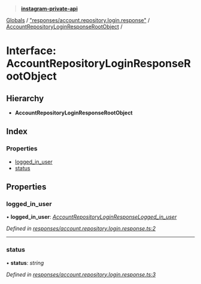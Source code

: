 > **[instagram-private-api](../README.md)**

[Globals](../README.md) / ["responses/account.repository.login.response"](../modules/_responses_account_repository_login_response_.md) / [AccountRepositoryLoginResponseRootObject](_responses_account_repository_login_response_.accountrepositoryloginresponserootobject.md) /

# Interface: AccountRepositoryLoginResponseRootObject

## Hierarchy

* **AccountRepositoryLoginResponseRootObject**

## Index

### Properties

* [logged_in_user](_responses_account_repository_login_response_.accountrepositoryloginresponserootobject.md#logged_in_user)
* [status](_responses_account_repository_login_response_.accountrepositoryloginresponserootobject.md#status)

## Properties

###  logged_in_user

• **logged_in_user**: *[AccountRepositoryLoginResponseLogged_in_user](_responses_account_repository_login_response_.accountrepositoryloginresponselogged_in_user.md)*

*Defined in [responses/account.repository.login.response.ts:2](https://github.com/dilame/instagram-private-api/blob/173bc62/src/responses/account.repository.login.response.ts#L2)*

___

###  status

• **status**: *string*

*Defined in [responses/account.repository.login.response.ts:3](https://github.com/dilame/instagram-private-api/blob/173bc62/src/responses/account.repository.login.response.ts#L3)*